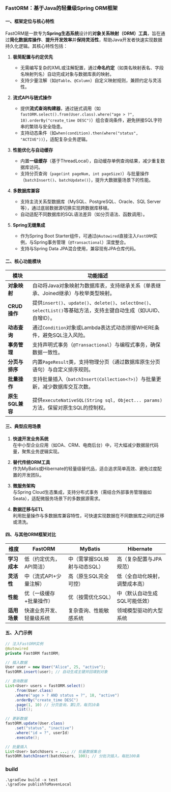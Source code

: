 ### FastORM：基于Java的轻量级Spring ORM框架

#### 一、框架定位与核心特性
FastORM是一款专为**Spring生态系统**设计的**对象关系映射（ORM）工具**，旨在通过**简化数据库操作**、**提升开发效率**并**保持灵活性**，帮助Java开发者快速实现数据持久化逻辑。其核心特性包括：

1. **极简配置与约定优先**  
   - 无需编写复杂的XML或注解配置，通过**命名约定**（如类名映射表名、字段名映射列名）自动完成对象与数据库表的映射。
   - 支持少量注解（如`@Table`、`@Column`）自定义映射规则，兼顾约定与灵活性。

2. **流式API与链式操作**  
   - 提供**流式查询构建器**，通过链式调用（如`fastORM.select().from(User.class).where("age > ?", 18).orderBy("create_time DESC")`）组合查询条件，避免拼接SQL字符串的繁琐与安全隐患。
   - 支持动态条件（如`when(condition).then(where("status", "ACTIVE"))`），适配复杂业务逻辑。

3. **性能优化与自动缓存**  
   - 内置**一级缓存**（基于ThreadLocal），自动缓存单例查询结果，减少重复数据库访问。
   - 支持分页查询（`page(int pageNum, int pageSize)`）与批量操作（`batchInsert()`、`batchUpdate()`），提升大数据量场景下的性能。

4. **多数据库兼容**  
   - 支持主流关系型数据库（MySQL、PostgreSQL、Oracle、SQL Server等），通过底层数据源切换实现跨数据库移植。
   - 自动适配不同数据库的SQL语法差异（如分页语法、函数调用）。

5. **Spring无缝集成**  
   - 作为Spring Boot Starter组件，可通过`@Autowired`直接注入`FastORM`实例，与Spring事务管理（`@Transactional`）深度整合。
   - 支持与Spring Data JPA混合使用，兼容现有JPA仓库代码。


#### 二、核心功能模块
| **模块**         | **功能描述**                                                                 |
|------------------|-----------------------------------------------------------------------------|
| **对象映射**     | 自动将Java对象映射为数据库表，支持继承关系（单表继承、Joined继承）与枚举类型映射。 |
| **CRUD操作**    | 提供`insert()`、`update()`、`delete()`、`selectOne()`、`selectList()`等基础方法，支持主键自动生成（如UUID、自增ID）。 |
| **动态查询**     | 通过`Condition`对象或Lambda表达式动态拼接WHERE条件，避免SQL注入风险。          |
| **事务管理**     | 支持声明式事务（`@Transactional`）与编程式事务，确保数据一致性。                |
| **分页与排序**   | 内置`PageResult`类，支持物理分页（通过数据库原生分页语句）与自定义排序规则。    |
| **批量操作**     | 支持批量插入（`batchInsert(Collection<?>)`）与批量更新，减少数据库交互次数。   |
| **原生SQL兼容** | 提供`executeNativeSQL(String sql, Object... params)`方法，保留对原生SQL的控制权。 |


#### 三、典型应用场景
1. **快速开发业务系统**  
   在中小型企业应用（如OA、CRM、电商后台）中，可大幅减少数据层代码量，聚焦业务逻辑实现。

2. **替代传统ORM工具**  
   作为MyBatis或Hibernate的轻量级替代品，适合追求简单高效、避免过度配置的开发团队。

3. **微服务架构**  
   与Spring Cloud生态集成，支持分布式事务（需结合外部事务管理器如Seata），适配微服务场景下的多数据源需求。

4. **数据迁移与ETL**  
   利用批量操作与多数据库兼容特性，可快速实现数据在不同数据库之间的迁移或清洗。


#### 四、与其他ORM框架对比
| **维度**         | **FastORM**                | **MyBatis**                | **Hibernate**              |
|------------------|----------------------------|----------------------------|----------------------------|
| **学习成本**     | 低（约定优先，API简洁）     | 中（需掌握SQL映射与动态SQL）| 高（复杂配置与JPA规范）     |
| **灵活性**       | 中（流式API+少量注解）      | 高（原生SQL完全可控）       | 低（全自动化映射，调整成本高）|
| **性能**         | 优（一级缓存+批量操作）     | 优（按需优化SQL）           | 中（默认自动生成SQL可能低效）|
| **适用场景**     | 快速业务开发、轻量级系统     | 复杂查询、性能敏感系统       | 领域模型驱动的大型系统       |


#### 五、入门示例
```java
// 注入FastORM实例
@Autowired
private FastORM fastORM;

// 插入数据
User user = new User("Alice", 25, "active");
fastORM.insert(user); // 自动生成主键并回填到对象

// 查询数据
List<User> users = fastORM.select()
    .from(User.class)
    .where("age > ? AND status = ?", 18, "active")
    .orderBy("create_time DESC")
    .page(1, 10) // 分页查询，第1页，每页10条
    .list();

// 更新数据
fastORM.update(User.class)
    .set("status", "inactive")
    .where("id = ?", userId)
    .execute();

// 批量插入
List<User> batchUsers = ...; // 批量数据集合
fastORM.batchInsert(batchUsers, 100); // 分批次插入，每批100条
```

### build
```shell
.\gradlew build -x test
.\gradlew publishToMavenLocal
```